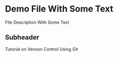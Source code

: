 # Demo File With Some Text
File Description With Some Text
## Subheader
Tutorial on Version Control Using Git
